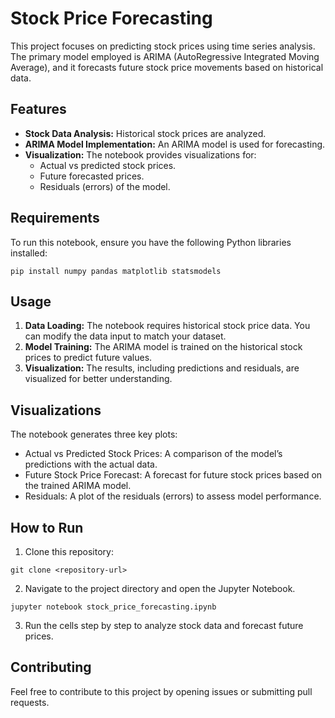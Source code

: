 # Stock Price Forecasting
This project focuses on predicting stock prices using time series analysis. The primary model employed is ARIMA (AutoRegressive Integrated Moving Average), and it forecasts future stock price movements based on historical data.

## Features
- **Stock Data Analysis:** Historical stock prices are analyzed.
- **ARIMA Model Implementation:** An ARIMA model is used for forecasting.
- **Visualization:** The notebook provides visualizations for:
  - Actual vs predicted stock prices.
  - Future forecasted prices.
  - Residuals (errors) of the model.
## Requirements
To run this notebook, ensure you have the following Python libraries installed:

```
pip install numpy pandas matplotlib statsmodels
```

## Usage
1. **Data Loading:** The notebook requires historical stock price data. You can modify the data input to match your dataset.
2. **Model Training:** The ARIMA model is trained on the historical stock prices to predict future values.
3. **Visualization:** The results, including predictions and residuals, are visualized for better understanding.
## Visualizations
The notebook generates three key plots:

- Actual vs Predicted Stock Prices: A comparison of the model’s predictions with the actual data.
- Future Stock Price Forecast: A forecast for future stock prices based on the trained ARIMA model.
- Residuals: A plot of the residuals (errors) to assess model performance.
## How to Run
1. Clone this repository:

```
git clone <repository-url>
```

2. Navigate to the project directory and open the Jupyter Notebook.

```
jupyter notebook stock_price_forecasting.ipynb
```

3. Run the cells step by step to analyze stock data and forecast future prices.
## Contributing
Feel free to contribute to this project by opening issues or submitting pull requests.
